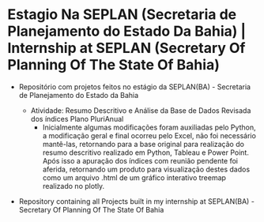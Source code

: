 # Estagio Na SEPLAN (Secretaria de Planejamento do Estado Da Bahia) | Internship at SEPLAN (Secretary Of Planning Of The State Of Bahia)

 - Repositório com projetos feitos no estágio da SEPLAN(BA) - Secretaria de Planejamento do Estado da Bahia 
   - Atividade: Resumo Descritivo e Análise da Base de Dados Revisada dos índices Plano PluriAnual
      - Inicialmente algumas modificações foram auxiliadas pelo Python, a modificação geral e final ocorreu pelo Excel, não foi necessário mantê-las, retornando para a base original para realização do resumo descritivo realizado em Python, Tableau e Power Point. Após isso a apuração dos índices com reunião pendente foi aferida, retornando um produto para visualização destes dados como um arquivo .html de um gráfico interativo treemap realizado no plotly.
 
 - Repository containing all Projects built in my internship at SEPLAN(BA) - Secretary Of Planning Of The State Of Bahia
